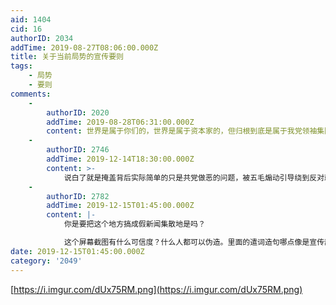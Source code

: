 ```yaml
---
aid: 1404
cid: 16
authorID: 2034
addTime: 2019-08-27T08:06:00.000Z
title: 关于当前局势的宣传要则
tags:
    - 局势
    - 要则
comments:
    -
        authorID: 2020
        addTime: 2019-08-28T06:31:00.000Z
        content: 世界是属于你们的，世界是属于资本家的，但归根到底是属于我党领袖集团的
    -
        authorID: 2746
        addTime: 2019-12-14T18:30:00.000Z
        content: >-
            说白了就是掩盖背后实际简单的只是共党做恶的问题，被五毛煽动引导绕到反对就是独立，反对就是无端暴力，反对就是造乱等基本五毛说辞上了。这差不多是14年的初期水准，复杂度倒是不高
    -
        authorID: 2782
        addTime: 2019-12-15T01:45:00.000Z
        content: |-
            你是要把这个地方搞成假新闻集散地是吗？

            这个屏幕截图有什么可信度？什么人都可以伪造。里面的遣词造句哪点像是宣传部门的文件？“站台”？？
date: 2019-12-15T01:45:00.000Z
category: '2049'
---
```


[https://i.imgur.com/dUx75RM.png](https://i.imgur.com/dUx75RM.png)
